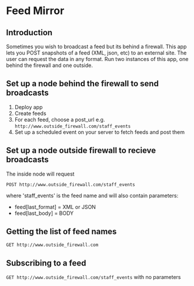 # Feed Mirror
## Introduction
Sometimes you wish to broadcast a feed but its behind a firewall. This app lets you POST snapshots of a feed (XML, json, etc) to an external site. The user can request the data in any format. Run two instances of this app, one behind the firewall and one outside.

## Set up a node behind the firewall to send broadcasts
1. Deploy app
2. Create feeds
3. For each feed, choose a post_url e.g. ```http://www.outside_firewall.com/staff_events``` 
4. Set up a scheduled event on your server to fetch feeds and post them

## Set up a node outside firewall to recieve broadcasts
The inside node will request
```
POST http://www.outside_firewall.com/staff_events
```
where 'staff_events' is the feed name and will also contain parameters:

- feed[last_format] = XML or JSON
- feed[last_body] = BODY

## Getting the list of feed names
```GET http://www.outside_firewall.com```

## Subscribing to a feed
```GET http://www.outside_firewall.com/staff_events```
with no parameters